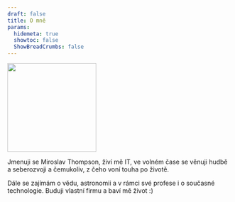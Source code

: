 ```yaml
---
draft: false
title: O mně
params:
  hidemeta: true
  showtoc: false
  ShowBreadCrumbs: false
---
```


<img src="/ich.jpg" width="200" />

Jmenuji se Miroslav Thompson, živí mě IT, ve volném čase se věnuji hudbě a seberozvoji a čemukoliv, z čeho voní touha po životě.

Dále se zajímám o vědu, astronomii a v rámci své profese i o současné technologie. Buduji vlastní firmu a baví mě život :)